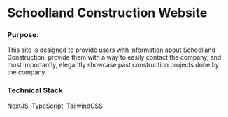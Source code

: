 # Schoolland Construction Website
### Purpose:
This site is designed to provide users with information about Schoolland Construction, provide them with a way to easily contact the company, and most importantly, elegantly showcase past construction projects done by the company.

### Technical Stack
NextJS, TypeScript, TailwindCSS
